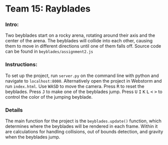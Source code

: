 # Team 15: Rayblades

### Intro:
Two beyblades start on a rocky arena, rotating around their axis and the center of the
arena. The beyblades will collide into each other, causing them to move in different
directions until one of them falls off. Source code can be found in `beyblades/assignment2.js`

### Instructions:
To set up the project, run `server.py` on the command line with python and navigate to `localhost:8000`.
Alternatively open the project in Webstorm and run `index.html`.
Use <kbd>W</kbd><kbd>A</kbd><kbd>S</kbd><kbd>D</kbd> to move the camera. Press <kbd>R</kbd> to reset the beyblades. Press <kbd>J</kbd> to make one of the
beyblades jump. Press <kbd>U</kbd> <kbd>I</kbd> <kbd>K</kbd> <kbd>L</kbd> <kbd><</kbd> <kbd>></kbd> to control the color of the jumping beyblade.

### Details
The main function for the project is the `beyblades.update()` function, which determines where the beyblades
will be rendered in each frame. Within it are calculations for handling collisions, out of bounds detection, and
gravity when the beyblades jump.
